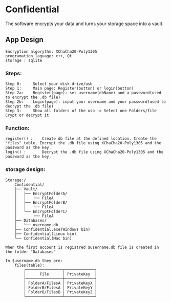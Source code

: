 # Confidential
The software encrypts your data and turns your storage space into a vault.

## App Design
	Encryption algorythm: XChaCha20-Poly1305
	programation laguage: c++, Qt
	storage : sqlite

### Steps:
	Step 0: 	Select your disk drive/usb
    Step 1: 	Main page: Register(button) or login(button)
    Step 2a: 	Register(page): set username(dbName) and a password(used to encrypt the .db file)
    Step 2b: 	Login(page): input your username and your password(used to decrypt the .db file)
    Step 3: 	Show all folders of the usb -> Select one Folders/file Crypt or decrypt it

### Function:
	register() : 	Create db file at the defined location. Create the "files" table. Encrypt the .db file using XChaCha20-Poly1305 and the password as the key.
	login() :		Decrypt the .db file using XChaCha20-Poly1305 and the password as the key, 

### storage design:

    Storage:/
		Confidential/
		├── Vault/
		│   ├── EncryptFolderA/
		│   │   └── FileA
		│   ├── EncryptFolderB/
		│   │   └── FileA
		│   └── EncryptFolderC/
		│       └── FileA
		├── Databases/
		│   └── username.db
		├── Confidential.exe(Windows bin)
		├── Confidential(Linux bin)
		└── Confidential(Mac bin)
		
	When the first account is registred $username.db file is created in the folder "Databases"

	In $username.db they are:
	    files(table):
			┌────────────────┬─────────────┐
			│      File      │ PrivateKey  │
			├────────────────┼─────────────┤
			│ FolderA/FilesA │ PrivateKeyX │
			│ FolderB/FilesA │ PrivateKeyY │
			│ FolderB/FilesB │ PrivateKeyZ │
			└────────────────┴─────────────┘

